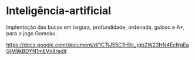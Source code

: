 # Inteligência-artificial

Implentação das bucas em largura, profundidade, ordenada, guloso e A*, para o jogo Gomoku.

https://docs.google.com/document/d/1CTtJ55C1H9c_jgb2W23HN4EcNgEaGjM9kBDYN1mEVn8/edit
